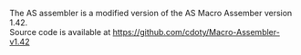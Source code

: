 The AS assembler is a modified version of the AS Macro Assember version 1.42.  
Source code is available at https://github.com/cdoty/Macro-Assembler-v1.42